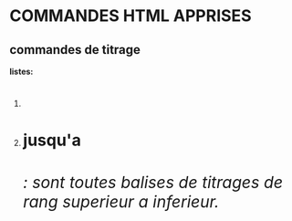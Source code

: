 # COMMANDES HTML APPRISES

## commandes de titrage

**listes:**
1. <h1><h1\>
2. <h1><h2\> jusqu'a <h6><h6\> : sont toutes balises de titrages de rang superieur a inferieur.

